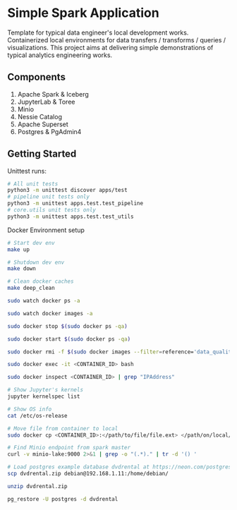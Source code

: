 # Simple Spark Application

Template for typical data engineer's local development works. Containerized local environments for data transfers / transforms / queries / visualizations. This project aims at delivering simple demonstrations of typical analytics engineering works.

## Components

1. Apache Spark & Iceberg
2. JupyterLab & Toree
3. Minio
4. Nessie Catalog
5. Apache Superset
6. Postgres & PgAdmin4

## Getting Started

Unittest runs:

```bash
# All unit tests
python3 -m unittest discover apps/test
# pipeline unit tests only
python3 -m unittest apps.test.test_pipeline
# core.utils unit tests only
python3 -m unittest apps.test.test_utils
```

Docker Environment setup

```bash
# Start dev env
make up

# Shutdown dev env
make down

# Clean docker caches
make deep_clean

sudo watch docker ps -a

sudo watch docker images -a

sudo docker stop $(sudo docker ps -qa)

sudo docker start $(sudo docker ps -qa)

sudo docker rmi -f $(sudo docker images --filter=reference='data_quality_in_*' -qa)

sudo docker exec -it <CONTAINER_ID> bash

sudo docker inspect <CONTAINER_ID> | grep "IPAddress"

# Show Jupyter's kernels
jupyter kernelspec list

# Show OS info
cat /etc/os-release

# Move file from container to local
sudo docker cp <CONTAINER_ID>:</path/to/file/file.ext> </path/on/local/>

# Find Minio endpoint from spark master
curl -v minio-lake:9000 2>&1 | grep -o "(.*)." | tr -d '() '

# Load postgres example database dvdrental at https://neon.com/postgresql/postgresql-getting-started/postgresql-sample-database
scp dvdrental.zip debian@192.168.1.11:/home/debian/

unzip dvdrental.zip

pg_restore -U postgres -d dvdrental
```

